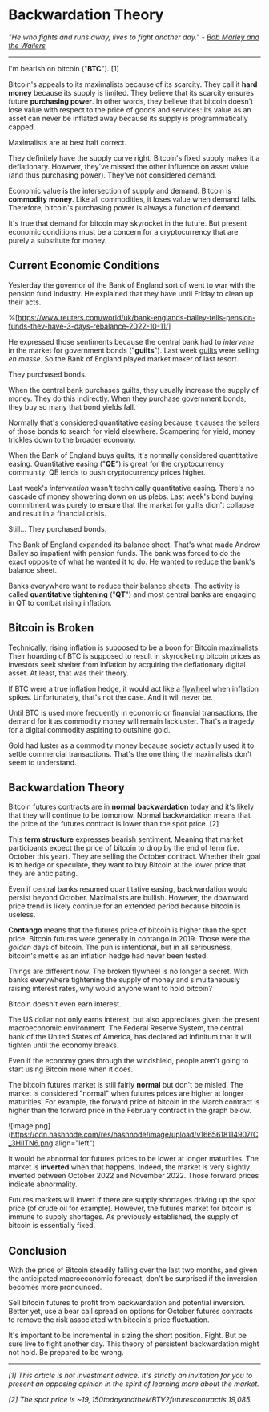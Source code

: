 # Backwardation Theory

*"He who fights and runs away, lives to fight another day." - [Bob Marley and the Wailers](https://www.youtube.com/watch?v=Q-WnePMd6Lc)*

__________

I'm bearish on bitcoin ("**BTC**"). [1]

Bitcoin's appeals to its maximalists because of its scarcity. They call it **hard money** because its supply is limited. They believe that its scarcity ensures future **purchasing power**. In other words, they believe that bitcoin doesn't lose value with respect to the price of goods and services: Its value as an asset can never be inflated away because its supply is programmatically capped.

Maximalists are at best half correct. 

They definitely have the supply curve right. Bitcoin's fixed supply makes it a deflationary. However, they've missed the other influence on asset value (and thus purchasing power). They've not considered demand.

Economic value is the intersection of supply and demand. Bitcoin is **commodity money**. Like all commodities, it loses value when demand falls. Therefore, bitcoin's purchasing power is always a function of demand.

It's true that demand for bitcoin may skyrocket in the future. But present economic conditions must be a concern for a cryptocurrency that are purely a substitute for money.

## Current Economic Conditions

Yesterday the governor of the Bank of England sort of went to war with the pension fund industry. He explained that they have until Friday to clean up their acts.

%[https://www.reuters.com/world/uk/bank-englands-bailey-tells-pension-funds-they-have-3-days-rebalance-2022-10-11/]

He expressed those sentiments because the central bank had to *intervene* in the market for government bonds ("**guilts**"). Last week [guilts](https://www.investopedia.com/terms/g/gilts.asp) were selling *en masse*. So the Bank of England played market maker of last resort.

They purchased bonds.

When the central bank purchases guilts, they usually increase the supply of money. They do this indirectly. When they purchase government bonds, they buy so many that bond yields fall. 

Normally that's considered quantitative easing because it causes the sellers of those bonds to search for yield elsewhere. Scampering for yield, money trickles down to the broader economy.

When the Bank of England buys guilts, it's normally considered quantitative easing. Quantitative easing ("**QE**") is great for the cryptocurrency community. QE tends to push cryptocurrency prices higher. 

Last week's *intervention* wasn't technically quantitative easing. There's no cascade of money showering down on us plebs. Last week's bond buying commitment was purely to ensure that the market for guilts didn't collapse and result in a financial crisis.

Still... They purchased bonds.

The Bank of England expanded its balance sheet. That's what made Andrew Bailey so impatient with pension funds. The bank was forced to do the exact opposite of what he wanted it to do. He wanted to reduce the bank's balance sheet.

Banks everywhere want to reduce their balance sheets. The activity is called **quantitative tightening** ("**QT**") and most central banks are engaging in QT to combat rising inflation.

## Bitcoin is Broken

Technically, rising inflation is supposed to be a boon for Bitcoin maximalists. Their hoarding of BTC is supposed to result in skyrocketing bitcoin prices as investors seek shelter from inflation by acquiring the deflationary digital asset. At least, that was their theory.

If BTC were a true inflation hedge, it would act like a [flywheel](https://www.youtube.com/watch?v=7K4W4hA6aV4) when inflation spikes. Unfortunately, that's not the case. And it will never be. 

Until BTC is used more frequently in economic or financial transactions, the demand for it as commodity money will remain lackluster. That's a tragedy for a digital commodity aspiring to outshine gold. 

Gold had luster as a commodity money because society actually used it to settle commercial transactions. That's the one thing the maximalists don't seem to understand.

## Backwardation Theory

[Bitcoin futures contracts](https://www.cmegroup.com/markets/cryptocurrencies/bitcoin/bitcoin.quotes.html) are in **normal backwardation** today and it's likely that they will continue to be tomorrow. Normal backwardation means that the price of the futures contract is lower than the spot price. [2]

This **term structure** expresses bearish sentiment. Meaning that market participants expect the price of bitcoin to drop by the end of term (i.e. October this year). They are selling the October contract. Whether their goal is to hedge or speculate, they want to buy Bitcoin at the lower price that they are anticipating.

Even if central banks resumed quantitative easing, backwardation would persist beyond October. Maximalists are bullish. However, the downward price trend is likely continue for an extended period because bitcoin is useless. 

**Contango** means that the futures price of bitcoin is higher than the spot price. Bitcoin futures were generally in contango in 2019.  Those were the *golden* days of bitcoin. The pun is intentional, but in all seriousness, bitcoin's mettle as an inflation hedge had never been tested.

Things are different now. The broken flywheel is no longer a secret. With banks everywhere tightening the supply of money and simultaneously raising interest rates, why would anyone want to hold bitcoin?

Bitcoin doesn't even earn interest.

The US dollar not only earns interest, but also appreciates given the present macroeconomic environment. The Federal Reserve System, the central bank of the United States of America, has declared ad infinitum that it will tighten until the economy breaks.

Even if the economy goes through the windshield, people aren't going to start using Bitcoin more when it does. 

The bitcoin futures market is still fairly **normal** but don't be misled. The market is considered "normal" when futures prices are higher at longer maturities. For example, the forward price of bitcoin in the March contract is higher than the forward price in the February contract in the graph below.

![image.png](https://cdn.hashnode.com/res/hashnode/image/upload/v1665618114907/C_3HiITN6.png align="left")

It would be abnormal for futures prices to be lower at longer maturities. The market is **inverted** when that happens. Indeed, the market is very slightly inverted between October 2022 and November 2022. Those forward prices indicate abnormality.

Futures markets will invert if there are supply shortages driving up the spot price (of crude oil for example). However, the futures market for bitcoin is immune to supply shortages. As previously established, the supply of bitcoin is essentially fixed.

## Conclusion

With the price of Bitcoin steadily falling over the last two months, and given the anticipated macroeconomic forecast, don't be surprised if the inversion becomes more pronounced.

Sell bitcoin futures to profit from backwardation and potential inversion. Better yet, use a bear call spread on options for October futures contracts to remove the risk associated with bitcoin's price fluctuation.

It's important to be incremental in sizing the short position. Fight. But be sure live to fight another day. This theory of persistent backwardation might not hold. Be prepared to be wrong.

__________

*[1] This article is not investment advice. It's strictly an invitation for you to present an opposing opinion in the spirit of learning more about the market.*

*[2] The spot price is ~$19,150 today and the MBTV2 futures contract is ~$19,085.*
